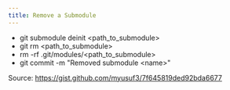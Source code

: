 ```yaml
---
title: Remove a Submodule
---
```

- git submodule deinit \<path_to_submodule\>
- git rm \<path_to_submodule\>
- rm -rf .git/modules/\<path_to_submodule\>
- git commit -m "Removed submodule \<name\>"

Source: <https://gist.github.com/myusuf3/7f645819ded92bda6677>
